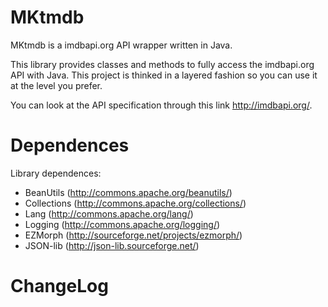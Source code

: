 MKtmdb
======

MKtmdb is a imdbapi.org API wrapper written in Java.

This library provides classes and methods to fully access the imdbapi.org API with Java.
This project is thinked in a layered fashion so you can use it at the level you prefer.

You can look at the API specification through this link http://imdbapi.org/.

Dependences
===========
Library dependences:
* BeanUtils (http://commons.apache.org/beanutils/)
* Collections (http://commons.apache.org/collections/)
* Lang (http://commons.apache.org/lang/)
* Logging (http://commons.apache.org/logging/)
* EZMorph (http://sourceforge.net/projects/ezmorph/)
* JSON-lib (http://json-lib.sourceforge.net/)

ChangeLog
=========
